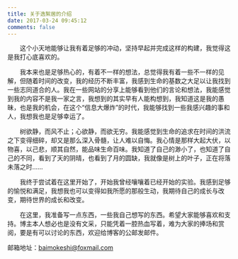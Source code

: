 ```yaml
---
title: 关于逸絮居的介绍
date: 2017-03-24 09:45:12
comments: false
---
```

&emsp;&emsp;这个小天地能够让我有着足够的冲动，坚持早起并完成这样的构建，我觉得这是我打心底喜欢的。

&emsp;&emsp;我本来也是足够热心的，有着不一样的想法，总觉得我有着一些不一样的见解，但随着时间的改变，我的经历不断丰富，我感到生命的基数之大足以让我找到一些志同道合的人。我在一些网站的分享上能够看到他们的言论和想法，我能感觉到我的内容不是我一家之言，我想到的其实早有人能构想到，我知道这是我的愚昧，也是我的机会，在这个“信息大爆炸”的时代，我能够找到一些我感兴趣的事和人，我想我也是足够幸运了。

&emsp;&emsp;树欲静，而风不止；心欲静，而欲无穷。我能感觉到生命的追求在时间的洪流之下变得细碎，却又是那么深入骨髓，让人难以自悔。我心情是那样大起大伏，以物喜，以己悲，顺其自然，能品味生命百味。我知道了自己的渺小了，也知道了自己的不同，看到了天的阴晴，也看到了月的圆缺，我就像是树上的叶子，正在将落未落之时……

&emsp;&emsp;我终于尝试着在这里开始了，开始我曾经嚷嚷着已经开始的实验。我感到足够的愉悦和满足，我想我也可以变得如我所愿的那般生动，我期待自己的成长与改变，期待世界的成长和改变。

&emsp;&emsp;在这里，我准备写一点东西，一些我自己想写的东西。希望大家能够喜欢和支持。博主本人想必也是没有文采，只能凭着一腔热血写着，难为大家的捧场和赏阅，要是有可以讨论的东西，欢迎给博客的公邮发邮件。

邮箱地址：baimokeshi@foxmail.com
